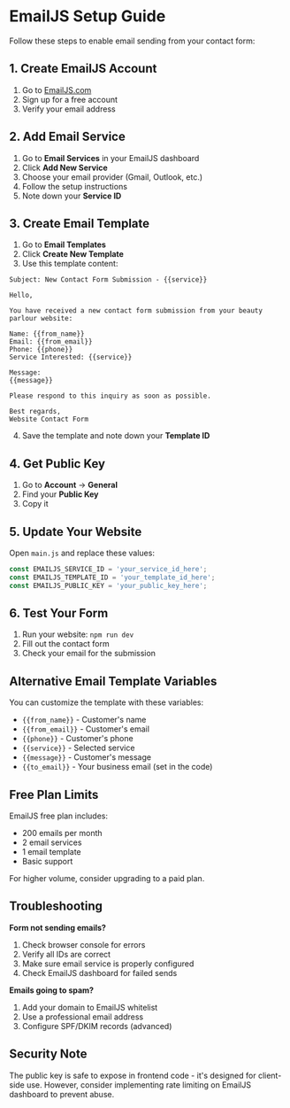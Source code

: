 # EmailJS Setup Guide

Follow these steps to enable email sending from your contact form:

## 1. Create EmailJS Account

1. Go to [EmailJS.com](https://www.emailjs.com/)
2. Sign up for a free account
3. Verify your email address

## 2. Add Email Service

1. Go to **Email Services** in your EmailJS dashboard
2. Click **Add New Service**
3. Choose your email provider (Gmail, Outlook, etc.)
4. Follow the setup instructions
5. Note down your **Service ID**

## 3. Create Email Template

1. Go to **Email Templates**
2. Click **Create New Template**
3. Use this template content:

```
Subject: New Contact Form Submission - {{service}}

Hello,

You have received a new contact form submission from your beauty parlour website:

Name: {{from_name}}
Email: {{from_email}}
Phone: {{phone}}
Service Interested: {{service}}

Message:
{{message}}

Please respond to this inquiry as soon as possible.

Best regards,
Website Contact Form
```

4. Save the template and note down your **Template ID**

## 4. Get Public Key

1. Go to **Account** → **General**
2. Find your **Public Key**
3. Copy it

## 5. Update Your Website

Open `main.js` and replace these values:

```javascript
const EMAILJS_SERVICE_ID = 'your_service_id_here';
const EMAILJS_TEMPLATE_ID = 'your_template_id_here';
const EMAILJS_PUBLIC_KEY = 'your_public_key_here';
```

## 6. Test Your Form

1. Run your website: `npm run dev`
2. Fill out the contact form
3. Check your email for the submission

## Alternative Email Template Variables

You can customize the template with these variables:
- `{{from_name}}` - Customer's name
- `{{from_email}}` - Customer's email
- `{{phone}}` - Customer's phone
- `{{service}}` - Selected service
- `{{message}}` - Customer's message
- `{{to_email}}` - Your business email (set in the code)

## Free Plan Limits

EmailJS free plan includes:
- 200 emails per month
- 2 email services
- 1 email template
- Basic support

For higher volume, consider upgrading to a paid plan.

## Troubleshooting

**Form not sending emails?**
1. Check browser console for errors
2. Verify all IDs are correct
3. Make sure email service is properly configured
4. Check EmailJS dashboard for failed sends

**Emails going to spam?**
1. Add your domain to EmailJS whitelist
2. Use a professional email address
3. Configure SPF/DKIM records (advanced)

## Security Note

The public key is safe to expose in frontend code - it's designed for client-side use. However, consider implementing rate limiting on EmailJS dashboard to prevent abuse.